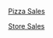 [Pizza Sales](https://www.kaggle.com/datasets/nextmillionaire/pizza-sales-dataset/data)

[Store Sales](https://www.kaggle.com/datasets/rohitsahoo/sales-forecasting/data)
